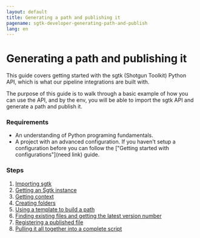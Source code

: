```yaml
---
layout: default
title: Generating a path and publishing it
pagename: sgtk-developer-generating-path-and-publish
lang: en
---
```


# Generating a path and publishing it

This guide covers getting started with the sgtk (Shotgun Toolkit) Python API, 
which is what our pipeline integrations are built with.

The purpose of this guide is to walk through a basic example of how you can use the API, and 
by the env, you will be able to import the sgtk API and generate a path and publish it.

### Requirements

- An understanding of Python programing fundamentals. 
- A project with an advanced configuration. If you haven't setup a configuration before you can follow the ["Getting started with configurations"](need link) guide.

### Steps

1. [Importing sgtk](./part-1-importing-sgtk.md)
2. [Getting an Sgtk instance](./part-2-getting-sgtk-instance.md)
3. [Getting context](./part-3-getting-context.md)
4. [Creating folders](./part-4-creating-folders.md)
5. [Using a template to build a path](./part-5-build-a-path.md)
6. [Finding existing files and getting the latest version number](./part-6-find-latest-version.md)
7. [Registering a published file](./part-7-registering-publish.md)
8. [Pulling it all together into a complete script](part-8-generating-path-and-publish-complete-script.md)